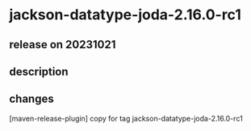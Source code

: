 # jackson-datatype-joda-2.16.0-rc1

## release on 20231021

## description

## changes

[maven-release-plugin] copy for tag jackson-datatype-joda-2.16.0-rc1

